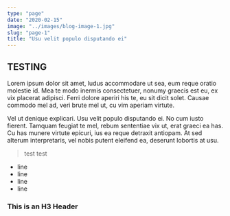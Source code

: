 ```yaml
---
type: "page"
date: "2020-02-15"
image: "../images/blog-image-1.jpg"
slug: "page-1"
title: "Usu velit populo disputando ei"
---
```


<H2> TESTING </H2>
Lorem ipsum dolor sit amet, ludus accommodare ut sea, eum reque oratio molestie id. Mea te modo inermis consectetuer, nonumy graecis est eu, ex vix placerat adipisci. Ferri dolore aperiri his te, eu sit dicit solet. Causae commodo mel ad, veri brute mel ut, cu vim aperiam virtute.

Vel ut denique explicari. Usu velit populo disputando ei. No cum iusto fierent. Tamquam feugiat te mel, rebum sententiae vix ut, erat graeci ea has. Cu has munere virtute epicuri, ius ea reque detraxit antiopam. At sed alterum interpretaris, vel nobis putent eleifend ea, deserunt lobortis at usu.

> test
> test

- line
- line
- line
- line

### This is an H3 Header
